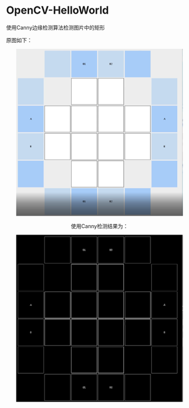 # OpenCV-HelloWorld

使用Canny边缘检测算法检测图片中的矩形

原图如下：

<div align=center><img width="450" height="450" src="https://github.com/Ding15923/OpenCV-HelloWorld/blob/main/figure_01.png"/>


使用Canny检测结果为：

<div align=center><img width="450" height="450" src="https://github.com/Ding15923/OpenCV-HelloWorld/blob/main/edges.jpg"/>


